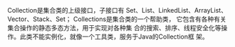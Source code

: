 Collection是集合类的上级接口，子接口有 Set、List、LinkedList、ArrayList、Vector、Stack、Set；
Collections是集合类的一个帮助类， 它包含有各种有关集合操作的静态多态方法，用于实现对各种集
合的搜索、排序、线程安全化等操作。此类不能实例化，就像一个工具类，服务于Java的Collection框
架。